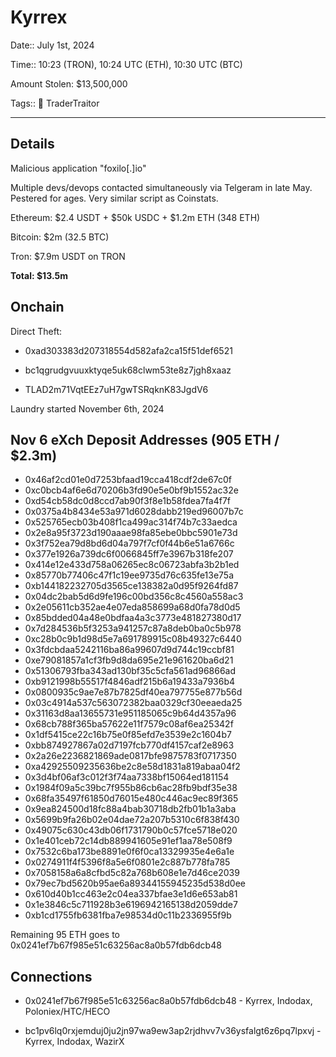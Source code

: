 # Kyrrex

Date:: July 1st, 2024

Time::  10:23 (TRON), 10:24 UTC (ETH), 10:30 UTC (BTC)

Amount Stolen: $13,500,000

Tags:: 👛 TraderTraitor


---

## Details

Malicious application "foxilo[.]io"

Multiple devs/devops contacted simultaneously via Telgeram in late May. Pestered for ages. Very similar script as Coinstats.


Ethereum: $2.4 USDT + $50k USDC + $1.2m ETH (348 ETH)

Bitcoin: $2m (32.5 BTC)

Tron: $7.9m USDT on TRON

**Total: $13.5m**


## Onchain

Direct Theft:

- 0xad303383d207318554d582afa2ca15f51def6521

- bc1qgrudgvuuxktyqe5uk68clwm53te8z7jgh8xaaz

- TLAD2m71VqtEEz7uH7gwTSRqknK83JgdV6


Laundry started November 6th, 2024

## Nov 6 eXch Deposit Addresses (905 ETH / $2.3m)

- 0x46af2cd01e0d7253bfaad19cca418cdf2de67c0f
- 0xc0bcb4af6e6d70206b3fd90e5e0bf9b1552ac32e
- 0xd54cb58dc0d8ccd7ab90f3f8e1b58fdea7fa4f7f
- 0x0375a4b8434e53a971d6028dabb219ed96007b7c
- 0x525765ecb03b408f1ca499ac314f74b7c33aedca
- 0x2e8a95f3723d190aaae98fa85ebe0bbc5901e73d
- 0x3f752ea79d8bd6d04a797f7cf0f44b6e51a6766c
- 0x377e1926a739dc6f0066845ff7e3967b318fe207
- 0x414e12e433d758a06265ec8c06723abfa3b2b1ed
- 0x85770b77406c47f1c19ee9735d76c635fe13e75a
- 0xb144182232705d3565ce138382a0d95f9264fd87
- 0x04dc2bab5d6d9fe196c00bd356c8c4560a558ac3
- 0x2e05611cb352ae4e07eda858699a68d0fa78d0d5
- 0x85bdded04a48e0bdfaa4a3c3773e481827380d17
- 0x7d284536b5f3253a941257c87a8deb0ba0c5b978
- 0xc28b0c9b1d98d5e7a691789915c08b49327c6440
- 0x3fdcbdaa5242116ba86a99607d9d744c19ccbf81
- 0xe79081857a1cf3fb9d8da695e21e961620ba6d21
- 0x51306793fba343ad130bf35c5cfa561ad96866ad
- 0xb9121998b55517f4846adf215b6a19433a7936b4
- 0x0800935c9ae7e87b7825df40ea797755e877b56d
- 0x03c4914a537c563072382baa0329cf30eeaeda25
- 0x31163d8aa13655731e951185065c9b64d4357a96
- 0x68cb788f365ba57622e11f7579c08af6ea25342f
- 0x1df5415ce22c16b75e0f85efd7e3539e2c1604b7
- 0xbb874927867a02d7197fcb770df4157caf2e8963
- 0x2a26e2236821869ade0817bfe9875783f0717350
- 0xa42925509235636be2c8e58d1831a819abaa04f2
- 0x3d4bf06af3c012f3f74aa7338bf15064ed181154
- 0x1984f09a5c39bc7f955b86cb6ac28fb9bdf35e38
- 0x68fa35497f61850d76015e480c446ac9ec89f365
- 0x9ea824500d18fc88a4bab30718db2fb01b1a3aba
- 0x5699b9fa26b02e04dae72a207b5310c6f838f430
- 0x49075c630c43db06f1731790b0c57fce5718e020
- 0x1e401ceb72c14db889941605e91ef1aa78e508f9
- 0x7532c6ba173be8891e0f6f0ca13329935e4e6a1e
- 0x0274911f4f5396f8a5e6f0801e2c887b778fa785
- 0x7058158a6a8cfbd5c82a768b608e1e7d46ce2039
- 0x79ec7bd5620b95ae6a89344155945235d538d0ee
- 0x610d40b1cc463e2c04ea337bfae3e1d6e653ab81
- 0x1e3846c5c711928b3e6196942165138d2059dde7
- 0xb1cd1755fb6381fba7e98534d0c11b2336955f9b

Remaining 95 ETH goes to 0x0241ef7b67f985e51c63256ac8a0b57fdb6dcb48



## Connections

- 0x0241ef7b67f985e51c63256ac8a0b57fdb6dcb48 - Kyrrex, Indodax, Poloniex/HTC/HECO

- bc1pv6lq0rxjemduj0ju2jn97wa9ew3ap2rjdhvv7v36ysfalgt6z6pq7lpxvj - Kyrrex, Indodax, WazirX
